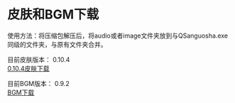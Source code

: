 # 皮肤和BGM下载

使用方法：将压缩包解压后，将audio或者image文件夹放到与QSanguosha.exe同级的文件夹，与原有文件夹合并。

目前皮肤版本： 0.10.4  
[0.10.4皮肤下载](https://touhousatsu-1251389155.cos.ap-shanghai.myqcloud.com/20220327/TouhouSatsu%5Bv0.10.4%5D0327-Skin.7z)

目前BGM版本： 0.9.2  
[BGM下载](https://touhousatsu-1251389155.cos.ap-shanghai.myqcloud.com/20190203/bgm.7z)
